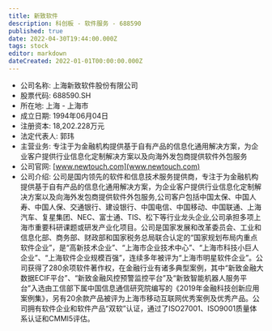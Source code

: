 ```yaml
---
title: 新致软件
description: 科创板 - 软件服务 - 688590
published: true
date: 2022-04-30T19:44:00.000Z
tags: stock
editor: markdown
dateCreated: 2022-01-01T00:00:00.000Z
---
```


- 公司名称: 上海新致软件股份有限公司
- 股票代码: 688590.SH
- 所在地: 上海 - 上海市
- 成立日期: 1994年06月04日
- 注册资本: 18,202.228万元
- 法定代表人: 郭玮
- 主营业务: 专注于为金融机构提供基于自有产品的信息化通用解决方案，为企业客户提供行业信息化定制解决方案以及向海外发包商提供软件外包服务
- 公司官网: [www.newtouch.com](www.newtouch.com)
- 公司介绍: 公司是国内领先的软件和信息技术服务提供商，专注于为金融机构提供基于自有产品的信息化通用解决方案，为企业客户提供行业信息化定制解决方案以及向海外发包商提供软件外包服务,公司客户包括中国太保、中国人寿、中国人保、交通银行、建设银行、中国电信、中国移动、中国联通、上海汽车、复星集团、NEC、富士通、TIS、松下等行业龙头企业,公司承担多项上海市重要科研课题或研发产业化项目。公司是国家发展和改革委员会、工业和信息化部、商务部、财政部和国家税务总局联合认定的“国家规划布局内重点软件企业”，是“高新技术企业”、“上海市企业技术中心”、“上海市科技小巨人企业”、“上海软件企业规模百强”，连续多年被评为“上海市明星软件企业”。公司获得了280余项软件著作权，在金融行业有诸多典型案例，其中“新致金融大数据ECIF平台”、“新致金融风控预警监控平台”及“新致智能机器人服务平台”入选由工信部下属中国信息通信研究院编写的《2019年金融科技创新应用案例集》，另有20余款产品被评为上海市移动互联网优秀案例及优秀产品。公司拥有软件企业和软件产品“双软”认证，通过了ISO27001、ISO9001质量体系认证和CMMI5评估。


